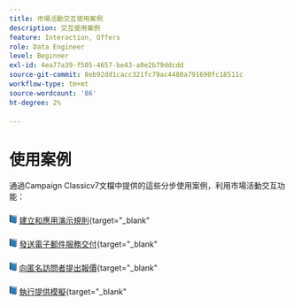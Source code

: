 ```yaml
---
title: 市場活動交互使用案例
description: 交互使用案例
feature: Interaction, Offers
role: Data Engineer
level: Beginner
exl-id: 4ea77a39-f505-4657-be43-a0e2b79ddcdd
source-git-commit: 8eb92dd1cacc321fc79ac4480a791690fc18511c
workflow-type: tm+mt
source-wordcount: '86'
ht-degree: 2%

---
```


# 使用案例

通過Campaign Classicv7文檔中提供的這些分步使用案例，利用市場活動交互功能：

![](../assets/do-not-localize/book.png) [建立和應用演示規則](https://experienceleague.adobe.com/docs/campaign-classic/using/managing-offers/case-study/presentation-rules.html){target=&quot;_blank&quot;

![](../assets/do-not-localize/book.png) [發送電子郵件服務交付](https://experienceleague.adobe.com/docs/campaign-classic/using/managing-offers/case-study/offers-on-an-outbound-channel.html){target=&quot;_blank&quot;

![](../assets/do-not-localize/book.png) [向匿名訪問者提出報價](https://experienceleague.adobe.com/docs/campaign-classic/using/managing-offers/case-study/offers-on-an-outbound-channel.html){target=&quot;_blank&quot;

![](../assets/do-not-localize/book.png) [執行提供模擬](https://experienceleague.adobe.com/docs/campaign-classic/using/managing-offers/case-study/offers-on-an-outbound-channel.html){target=&quot;_blank&quot;
